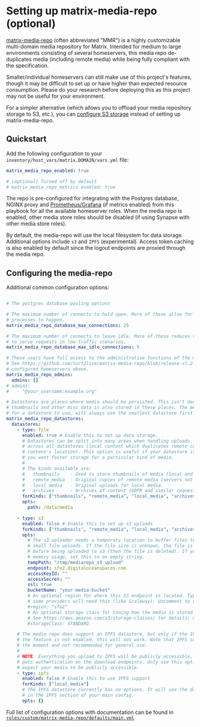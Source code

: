 # Setting up matrix-media-repo (optional)

[matrix-media-repo](https://docs.t2bot.io/matrix-media-repo/) (often abbreviated "MMR") is a highly customizable multi-domain media repository for Matrix. Intended for medium to large environments consisting of several homeservers, this media repo de-duplicates media (including remote media) while being fully compliant with the specification.

Smaller/individual homeservers can still make use of this project's features, though it may be difficult to set up or have higher than expected resource consumption. Please do your research before deploying this as this project may not be useful for your environment.

For a simpler alternative (which allows you to offload your media repository storage to S3, etc.), you can [configure S3 storage](configuring-playbook-s3.md) instead of setting up matrix-media-repo.

## Quickstart

Add the following configuration to your `inventory/host_vars/matrix.DOMAIN/vars.yml` file:

```yaml
matrix_media_repo_enabled: true

# (optional) Turned off by default
# matrix_media_repo_metrics_enabled: true
```

The repo is pre-configured for integrating with the Postgres database, NGINX proxy and [Prometheus/Grafana](configuring-playbook-prometheus-grafana.md) (if metrics enabled) from this playbook for all the available homeserver roles. When the media repo is enabled, other media store roles should be disabled (if using Synapse with other media store roles).

By default, the media-repo will use the local filesystem for data storage. Additional options include `s3` and `IPFS` (experimental). Access token caching is also enabled by default since the logout endpoints are proxied through the media repo.

## Configuring the media-repo

Additional common configuration options:
```yaml

# The postgres database pooling options

# The maximum number of connects to hold open. More of these allow for more concurrent
# processes to happen.
matrix_media_repo_database_max_connections: 25

# The maximum number of connects to leave idle. More of these reduces the time it takes
# to serve requests in low-traffic scenarios.
matrix_media_repo_database_max_idle_connections: 5

# These users have full access to the administrative functions of the media repository.
# See https://github.com/turt2live/matrix-media-repo/blob/release-v1.2.8/docs/admin.md for information on what these people can do. They must belong to one of the
# configured homeservers above.
matrix_media_repo_admins:
  admins: []
# admins:
#   - "@your_username:example.org"

# Datastores are places where media should be persisted. This isn't dedicated for just uploads:
# thumbnails and other misc data is also stored in these places. The media repo, when looking
# for a datastore to use, will always use the smallest datastore first.
matrix_media_repo_datastores:
  datastores:
    - type: file
      enabled: true # Enable this to set up data storage.
      # Datastores can be split into many areas when handling uploads. Media is still de-duplicated
      # across all datastores (local content which duplicates remote content will re-use the remote
      # content's location). This option is useful if your datastore is becoming very large, or if
      # you want faster storage for a particular kind of media.
      #
      # The kinds available are:
      #   thumbnails    - Used to store thumbnails of media (local and remote).
      #   remote_media  - Original copies of remote media (servers not configured by this repo).
      #   local_media   - Original uploads for local media.
      #   archives      - Archives of content (GDPR and similar requests).
      forKinds: ["thumbnails", "remote_media", "local_media", "archives"]
      opts:
        path: /data/media

    - type: s3
      enabled: false # Enable this to set up s3 uploads
      forKinds: ["thumbnails", "remote_media", "local_media", "archives"]
      opts:
        # The s3 uploader needs a temporary location to buffer files to reduce memory usage on
        # small file uploads. If the file size is unknown, the file is written to this location
        # before being uploaded to s3 (then the file is deleted). If you aren't concerned about
        # memory usage, set this to an empty string.
        tempPath: "/tmp/mediarepo_s3_upload"
        endpoint: sfo2.digitaloceanspaces.com
        accessKeyId: ""
        accessSecret: ""
        ssl: true
        bucketName: "your-media-bucket"
        # An optional region for where this S3 endpoint is located. Typically not needed, though
        # some providers will need this (like Scaleway). Uncomment to use.
        #region: "sfo2"
        # An optional storage class for tuning how the media is stored at s3.
        # See https://aws.amazon.com/s3/storage-classes/ for details; uncomment to use.
        #storageClass: STANDARD

    # The media repo does support an IPFS datastore, but only if the IPFS feature is enabled. If
    # the feature is not enabled, this will not work. Note that IPFS support is experimental at
    # the moment and not recommended for general use.
    #
    # NOTE: Everything you upload to IPFS will be publicly accessible, even when the media repo
    # puts authentication on the download endpoints. Only use this option for cases where you
    # expect your media to be publicly accessible.
    - type: ipfs
      enabled: false # Enable this to use IPFS support
      forKinds: ["local_media"]
      # The IPFS datastore currently has no options. It will use the daemon or HTTP API configured
      # in the IPFS section of your main config.
      opts: {}

```

Full list of configuration options with documentation can be found in [`roles/custom/matrix-media-repo/defaults/main.yml`](https://github.com/spantaleev/matrix-docker-ansible-deploy/blob/master/roles/custom/matrix-media-repo/defaults/main.yml)

